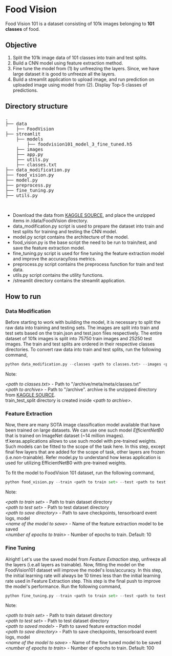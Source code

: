 # Food Vision
Food Vision 101 is a dataset consisting of 101k images belonging to **101 classes** of food.

## Objective
1. Split the 101k image data of 101 classes into train and test splits.
2. Build a CNN model using feature extraction method.
3. Fine tune the model from (1) by unfreezing the layers. Since, we have large dataset it is good to unfreeze all the layers.
4. Build a streamlit application to upload image, and run prediction on uploaded image using model from (2). Display Top-5 classes of predictions.

## Directory structure
<pre>
.
├── data
    ├── FoodVision
├── streamlit
    ├── models
        ├── foodvision101_model_3_fine_tuned.h5
    ├── images
    ├── app.py
    ├── utils.py
    ├── classes.txt
├── data_modification.py
├── food_vision.py
├── model.py
├── preprocess.py
├── fine_tuning.py
├── utils.py
</pre>
<br />

* Download the data from [KAGGLE SOURCE](https://www.kaggle.com/datasets/kmader/food41), and place the unzipped items in /data/FoodVision directory.
* data_modification.py script is used to prepare the dataset into train and test splits for training and testing the CNN model.
* model.py script contains the architecture of the model.
* food_vision.py is the base script the need to be run to train/test, and save the feature extraction model.
* fine_tuning.py script is used for fine tuning the feature extraction model and improve the accuracy/loss metrics.
* preprocess.py script contains the preprocess function for train and test data.
* utils.py script contains the utility functions.
* /streamlit directory contains the streamlit application.

## How to run
### Data Modification
Before starting to work with building the model, it is necessary to split the raw data into training and testing sets. The images are split into train and test sets based on the train.json and test.json files respectively. The entire dataset of 101k images is split into 75750 train images and 25250 test images. The train and test splits are ordered in their respective classes directories. To convert raw data into train and test splits, run the following command,
<br />
```python
python data_modification.py --classes <path to classes.txt> --images <path to archive>
```
Note:<br />

*<path to classes.txt\>* - Path to "/archive/meta/meta/classes.txt"<br />
*<path to archive\>* - Path to "/archive". archive is the unzipped directory from [KAGGLE SOURCE](https://www.kaggle.com/datasets/kmader/food41).<br />
train_test_split directory is created inside *<path to archive\>*.

### Feature Extraction
Now, there are many SOTA image classification model available that have been trained on large datasets. We can use one such model *EfficientNetB0* that is trained on ImageNet dataset (~14 million images). tf.keras.applications allows to use such model with pre-trained weights. Such models can be fitted to the scope of the task here. In this step, except final few layers that are added for the scope of task, other layers are frozen (i.e.non-trainable). Refer model.py to understand how keras application is used for utilizing EfficientNetB0 with pre-trained weights.

To fit the model to FoodVision 101 dataset, run the following command,
<br />
```python
python food_vision.py --train <path to train set> --test <path to test set> --save <path to save directory> --model_name <name of the model to save> --epoch <number of epochs to train>
```
Note:<br />

*<path to train set\>* - Path to train dataset directory<br />
*<path to test set\>* - Path to test dataset directory<br />
*<path to save directory\>* - Path to save checkpoints, tensorboard event logs, model<br />
*<name of the model to save\>* - Name of the feature extraction model to be saved<br />
*<number of epochs to train\>* - Number of epochs to train. Default: 10

### Fine Tuning
Alright! Let's use the saved model from *Feature Extraction* step, unfreeze all the layers (i.e.all layers as trainable). Now, fitting the model on the FoodVision101 dataset will improve the model's loss/accuracy. In this step, the initial learning rate will always be 10 times less than the initial learning rate used in Feature Extraction step. This step is the final push to improve the model's performance. Run the following command,
<br />
```python
python fine_tuning.py --train <path to train set> --test <path to test set> --saved_model <path to saved model> --save <path to save directory> --model_name <name of the model to save> --epoch <number of epochs to train>
```
Note:<br />

*<path to train set\>* - Path to train dataset directory<br />
*<path to test set\>* - Path to test dataset directory<br />
*<path to saved model\>* - Path to saved feature extraction model<br />
*<path to save directory\>* - Path to save checkpoints, tensorboard event logs, model<br />
*<name of the model to save\>* - Name of the fine tuned model to be saved<br />
*<number of epochs to train\>* - Number of epochs to train. Default: 100
